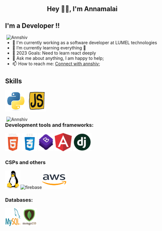 <h2 align="center"> Hey 👋🏽, I'm Annamalai </h2>

## I'm a Developer !!

   <img align="right" src="https://github-readme-stats-hf5c.vercel.app/api?username=annshiv&show_icons=true&theme=dark&count_private=true&include_all_commits=true&show=reviews,discussions_started,discussions_answered,prs_merged,prs_merged_percentage" alt="Annshiv" width="500px" />

- 🔭 I'm currently working as a software developer at LUMEL technologies
- 🌱 I’m currently learning everything 🤣
- 🥅 2023 Goals: Need to learn react deeply
- 💬 Ask me about anything, I am happy to help;
- 📫 How to reach me: [Connect with annshiv](https://annshiv.me);
  <br />

<h2>Skills</h2>
<p> 
<img src="https://raw.githubusercontent.com/devicons/devicon/master/icons/python/python-original.svg" alt="python" height="70"/>
<img src="https://github.com/annshiv/annshiv/blob/main/Materials/js.gif" height="70" width="60">
</p>
<img align="right" src="https://github-readme-streak-stats.herokuapp.com/?user=annshiv&theme=dark" alt="Annshiv" width="500px" />
    <h3>Development tools and frameworks:</h3>
<p>
<img src="https://github.com/annshiv/annshiv/blob/main/Materials/html.gif" alt="html5" width="50" height="60"/> 
<img src="https://github.com/annshiv/annshiv/blob/main/Materials/css.gif" alt="css3" width="50" height="60"/>
<img src="https://github.com/annshiv/annshiv/blob/main/Materials/bootstrap.gif" alt="bootstrap" width="50" height="60"/> 
<img src="https://github.com/annshiv/annshiv/blob/main/Materials/angular.png" alt="angular" height="60"/>
<img src="https://github.com/annshiv/annshiv/blob/main/Materials/django.png" alt="django" height="60"/>
</p>
  
<h3>CSPs and others</h3>
<p>
<img src="https://raw.githubusercontent.com/devicons/devicon/master/icons/linux/linux-original.svg" alt="linux" width="50" height="60"/><img src="https://www.vectorlogo.zone/logos/firebase/firebase-icon.svg" alt="firebase" width="50" height="60"/><img src="https://raw.githubusercontent.com/devicons/devicon/master/icons/amazonwebservices/amazonwebservices-original-wordmark.svg" alt="aws" width="80" height="60"/>
</p>
<h3>Databases:</h3>
<p>
<img src="https://github.com/annshiv/annshiv/blob/main/Materials/mysql.png" alt="mysql" width="50" height="60"/>
<img src="https://github.com/annshiv/annshiv/blob/main/Materials/mongo.gif" alt="mongodb" width="50" height="60"/>
</p>
